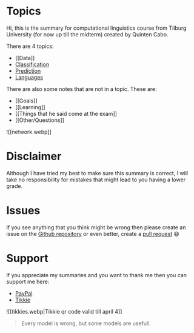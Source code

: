 # Topics 
Hi, this is the summary for computational linguistics course from Tilburg University (for now up till the midterm) created by Quinten Cabo. 

There are 4 topics:

- [[Data]]
- [Classification](Classification.md)
- [Prediction](Prediction.md)
- [Languages](Languages.md)

There are also some notes that are not in a topic. These are:

- [[Goals]]
- [[Learning]]
- [[Things that he said come at the exam]]
- [[Other/Questions]]

![[network.webp]]

# Disclaimer 
Although I have tried my best to make sure this summary is correct, I will take no responsibility for mistakes that might lead to you having a lower grade. 

# Issues 
If you see anything that you think might be wrong then please create an issue on the [Github repository](https://github.com/tintin10q/computational-linguistics-summary) or even better, create a [pull request](https://www.dataschool.io/how-to-contribute-on-github/) 😄 

# Support
If you appreciate my summaries and you want to thank me then you can support me
here: 

- [PayPal](https://www.paypal.me/quintencabo)
- [Tikkie](https://tikkie.me/pay/tvc88f91200qmq9fujar)


![[tikkies.webp|Tikkie qr code valid till april 4]]

>Every model is wrong, but some models are usefull.
